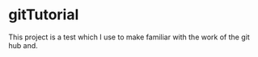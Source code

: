 # gitTutorial

This project is a test which I use to make familiar with the work of the git hub and.